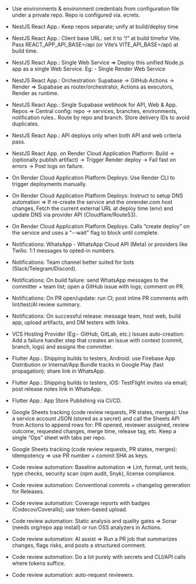 * Use environments & environment credentials from configuration file under a private repo. Repo is configured via. ecrets.
* NestJS React App.: Keep repos separate; unify at build/deploy time
* NestJS React App.: Client base URL: set it to “/” at build timefor Vite. Pass REACT_APP_API_BASE=/api (or Vite’s VITE_API_BASE=/api) at build time.
* NestJS React App.: Single Web Service => Deploy this unified Node.js app as a single Web Service. Eg: - Single Render Web Service
* NestJS React App.: Orchestration: Supabase → GitHub Actions → Render => Supabase as router/orchestrator, Actions as executors, Render as runtime.
* NestJS React App.: Single Supabase webhook for API, Web & App. Repos => Central config: repo → services, branches, environments, notification rules.. Route by repo and branch. Store delivery IDs to avoid duplicates.
* NestJS React App.: API deploys only when both API and web criteria pass.

* NestJS React App. on Render Cloud Application Platform: Build → (optionally publish artifact) → Trigger Render deploy → Fail fast on errors → Post logs on failure.

* On Render Cloud Application Platform Deploys: Use Render CLI to trigger deployments manually.
* On Render Cloud Application Platform Deploys: Instruct to setup DNS automation => If re-create the service and the onrender.com host changes, Fetch the current external URL at deploy time (env) and update DNS via provider API (Cloudflare/Route53).
* On Render Cloud Application Platform Deploys: Calls “create deploy” on the service and uses a “--wait” flag to block until complete.

* Notifications: WhatsApp - WhatsApp Cloud API (Meta) or providers like Twilio. 1:1 messages to opted-in numbers.
* Notifications: Team channel better suited for bots (Slack/Telegram/Discord).
* Notifications: On build failure: send WhatsApp messages to the committer + team list; open a GitHub issue with logs; comment on PR.
* Notifications: On PR open/update: run CI; post inline PR comments with lint/test/AI review summary.
* Notifications: On successful release: message team, host web, build app, upload artifacts, and DM testers with links.
* VCS Hosting Provider (Eg:- GitHub, GitLab, etc.) Issues auto-creation: Add a failure handler step that creates an issue with context (commit, branch, logs) and assigns the committer.

* Flutter App.: Shipping builds to testers, Android: use Firebase App Distribution or Internal/App Bundle tracks in Google Play (fast propagation); share link in WhatsApp.
* Flutter App.: Shipping builds to testers, iOS: TestFlight invites via email; post release notes link in WhatsApp.
* Flutter App.: App Store Publishing via CI/CD.

* Google Sheets tracking (code review requests, PR states, merges): Use a service account JSON (stored as a secret) and call the Sheets API from Actions to append rows for: PR opened, reviewer assigned, review outcome, requested changes, merge time, release tag, etc. Keep a single “Ops” sheet with tabs per repo.
* Google Sheets tracking (code review requests, PR states, merges): Idempotency => use PR number + commit SHA as keys.

* Code review automation: Baseline automation => Lint, format, unit tests, type checks, security scan (npm audit, Snyk), license compliance.
* Code review automation: Conventional commits + changelog generation for Releases.
* Code review automation: Coverage reports with badges (Codecov/Coveralls); use token-based upload.
* Code review automation: Static analysis and quality gates => Sonar (needs org/repo app install) or run OSS analyzers in Actions.
* Code review automation: AI assist => Run a PR job that summarizes changes, flags risks, and posts a structured comment.
* Code review automation: Do a lot purely with secrets and CLI/API calls where tokens suffice.
* Code review automation: auto-request reviewers.
